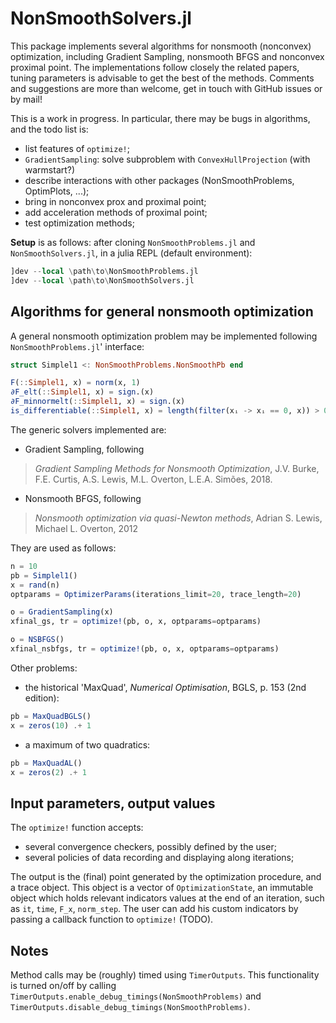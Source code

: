 # NonSmoothSolvers.jl

This package implements several algorithms for nonsmooth (nonconvex) optimization, including Gradient Sampling, nonsmooth BFGS and nonconvex proximal point. The implementations follow closely the related papers, tuning parameters is advisable to get the best of the methods. Comments and suggestions are more than welcome, get in touch with GitHub issues or by mail!

This is a work in progress. In particular, there may be bugs in algorithms, and the todo list is:
- list features of `optimize!`;
- `GradientSampling`: solve subproblem with `ConvexHullProjection` (with warmstart?)
- describe interactions with other packages (NonSmoothProblems, OptimPlots, ...);
- bring in nonconvex prox and proximal point;
- add acceleration methods of proximal point;
- test optimization methods;

**Setup** is as follows: after cloning `NonSmoothProblems.jl` and `NonSmoothSolvers.jl`, in a julia REPL (default environment):
```julia
]dev --local \path\to\NonSmoothProblems.jl
]dev --local \path\to\NonSmoothSolvers.jl
```

## Algorithms for general nonsmooth optimization

A general nonsmooth optimization problem may be implemented following `NonSmoothProblems.jl`' interface:
```julia
struct Simplel1 <: NonSmoothProblems.NonSmoothPb end

F(::Simplel1, x) = norm(x, 1)
∂F_elt(::Simplel1, x) = sign.(x)
∂F_minnormelt(::Simplel1, x) = sign.(x)
is_differentiable(::Simplel1, x) = length(filter(xᵢ -> xᵢ == 0, x)) > 0
```

The generic solvers implemented are:
- Gradient Sampling, following
> *Gradient Sampling Methods for Nonsmooth Optimization*, J.V. Burke, F.E. Curtis, A.S. Lewis, M.L. Overton, L.E.A. Simões, 2018.
- Nonsmooth BFGS, following
> *Nonsmooth optimization via quasi-Newton methods*, Adrian S. Lewis, Michael L. Overton, 2012

They are used as follows:
```julia
n = 10
pb = Simplel1()
x = rand(n)
optparams = OptimizerParams(iterations_limit=20, trace_length=20)

o = GradientSampling(x)
xfinal_gs, tr = optimize!(pb, o, x, optparams=optparams)

o = NSBFGS()
xfinal_nsbfgs, tr = optimize!(pb, o, x, optparams=optparams)
```

Other problems:
- the historical 'MaxQuad', *Numerical  Optimisation*, BGLS, p. 153 (2nd edition):
```julia
pb = MaxQuadBGLS()
x = zeros(10) .+ 1
```
- a maximum of two quadratics:
```julia
pb = MaxQuadAL()
x = zeros(2) .+ 1
```

## Input parameters, output values

The `optimize!` function accepts:
- several convergence checkers, possibly defined by the user;
- several policies of data recording and displaying along iterations;

The output is the (final) point generated by the optimization procedure, and a trace object. This object is a vector of `OptimizationState`, an immutable object which holds relevant indicators values at the end of an iteration, such as `it`, `time`, `F_x`, `norm_step`. The user can add his custom indicators by passing a callback function to `optimize!` (TODO).
## Notes
Method calls may be (roughly) timed using `TimerOutputs`. This functionality is turned on/off by calling `TimerOutputs.enable_debug_timings(NonSmoothProblems)` and `TimerOutputs.disable_debug_timings(NonSmoothProblems)`.

